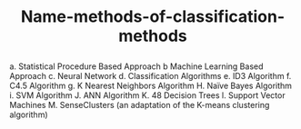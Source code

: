 # <p align="center"> Name-methods-of-classification-methods</p>
a. Statistical Procedure Based Approach
b Machine Learning Based Approach
c. Neural Network
d. Classification Algorithms
e. ID3 Algorithm
f. C4.5 Algorithm
g. K Nearest Neighbors Algorithm
H. Naïve Bayes Algorithm
i. SVM Algorithm
J. ANN Algorithm
K. 48 Decision Trees
l. Support Vector Machines
M. SenseClusters (an adaptation of the K-means clustering algorithm)
